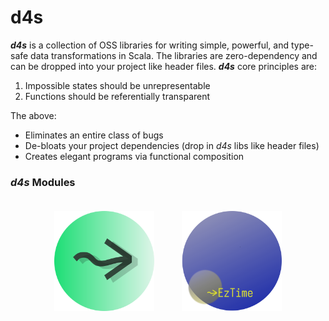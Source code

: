 # d4s

**_d4s_** is a collection of OSS libraries for writing simple, powerful, and type-safe data transformations in Scala. The libraries are zero-dependency and can be dropped into your project like header files. **_d4s_** core principles are:

1. Impossible states should be unrepresentable
2. Functions should be referentially transparent

The above:
- Eliminates an entire class of bugs
- De-bloats your project dependencies (drop in _d4s_ libs like header files)
- Creates elegant programs via functional composition 

### **_d4s_** Modules
<div align="center">

<div style="display: inline-block; text-align: center; margin: 20px 20px;">
  <a href="https://github.com/mattlianje/d4s/tree/master/etl4s">
    <img src="pix/etl4s.png" alt="etl4s" width="160" height="160"/>
  </a>
</div>

<div style="display: inline-block; text-align: center; margin: 20px 20px;">
  <a href="https://github.com/mattlianje/d4s/tree/master/eztime">
    <img src="pix/eztime.png" alt="eztime" width="160" height="160"/>
  </a>
</div>

</div>
